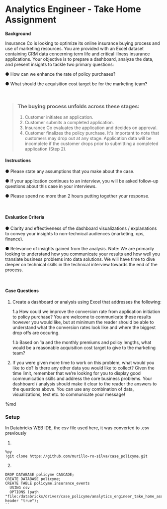 # Analytics Engineer - Take Home Assignment

**Background**

Insurance Co is looking to optimize its online insurance buying process and use of marketing resources. You are provided with an Excel dataset containing CRM data concerning term life and critical illness insurance applications. Your objective is to prepare a dashboard, analyze the data, and present insights to tackle two primary questions:

● How can we enhance the rate of policy purchases?

● What should the acquisition cost target be for the marketing team?

<br>

> ### The buying process unfolds across these stages:
>
> 1. Customer initiates an application.
> 2. Customer submits a completed application.
> 3. Insurance Co evaluates the application and decides on approval.
> 4. Customer finalizes the policy purchase.
It's important to note that customers may drop out at any stage. Application data will be incomplete if the customer drops prior to submitting a completed application (Step 2).

#### Instructions

● Please state any assumptions that you make about the case.

● If your application continues to an interview, you will be asked follow-up questions about
this case in your interviews.

● Please spend no more than 2 hours putting together your response.

<br>

#### Evaluation Criteria

● Clarity and effectiveness of the dashboard visualizations / explanations to convey your insights to non-technical audiences (marketing, ops, finance).

● Relevance of insights gained from the analysis.
Note: We are primarily looking to understand how you communicate your results and how well you translate business problems into data solutions. We will have time to dive deeper on technical skills in the technical interview towards the end of the process.

<br>

#### Case Questions

1. Create a dashboard or analysis using Excel that addresses the following:

    1.a How could we improve the conversion rate from application initiation to policy
    purchase? You are welcome to communicate these results however you would like, but at minimum the reader should be able to understand what the conversion rates look like and where the biggest drop offs are occuring.

    1.b Based on 1a and the monthly premiums and policy lengths, what would be a reasonable acquisition cost target to give to the marketing team?

2. If you were given more time to work on this problem, what would you like to do? Is there any other data you would like to collect?
Given the time limit, remember that we’re looking for you to display good communication skills and address the core business problems. Your dashboard / analysis should make it clear to the reader the answers to the questions above. You can use any combination of data, visualizations, text etc. to communicate your message!


%md
### Setup 

In Databricks WEB IDE, the csv file used here, it was converted to .csv previously

1.
```
%py
!git clone https://github.com/murillo-ro-silva/case_policyme.git
```

2.
```
DROP DATABASE policyme CASCADE;
CREATE DATABASE policyme;
CREATE TABLE policyme.insurance_events
  USING csv
  OPTIONS (path "file:/databricks/driver/case_policyme/analytics_engineer_take_home_assignment_v1.csv", header "true");
``
